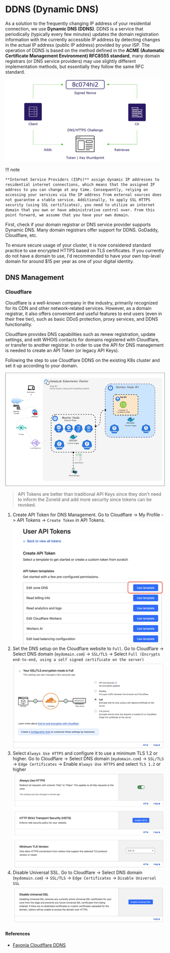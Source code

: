 # DDNS (Dynamic DNS)

As a solution to the frequently changing IP address of your residential connection, we use **Dynamic DNS (DDNS)**. DDNS is a service that periodically (typically every few minutes) updates the domain registration information with the currently accessible IP address by detecting changes in the actual IP address (public IP address) provided by your ISP. The operation of DDNS is based on the method defined in the **ACME (Automatic Certificate Management Environment) RFC8555 standard**, many domain registrars (or DNS service providers) may use slightly different implementation methods, but essentially they follow the same RFC standard.

![ACME Challenge](../../images/cloudflare-ddns-dns-acme.webp)

!!! note

    **Internet Service Providers (ISPs)** assign dynamic IP addresses to residential internet connections, which means that the assigned IP address to you can change at any time. Consequently, relying on accessing your services via the IP address from external sources does not guarantee a stable service. Additionally, to apply SSL HTTPS security (using SSL certificates), you need to utilize an internet domain that you own or have administrative control over. From this point forward, we assume that you have your own domain.

First, check if your domain registrar or DNS service provider supports Dynamic DNS. Many domain registrars offer support for DDNS. GoDaddy, Cloudflare, etc.

To ensure secure usage of your cluster, it is now considered standard practice to use encrypted HTTPS based on TLS certificates. If you currently do not have a domain to use, I'd recommended to have your own top-level domain for around $15 per year as one of your digital identity.

## DNS Management

### Cloudflare

Cloudflare is a well-known company in the industry, primarily recognized for its CDN and other network-related services. However, as a domain registrar, it also offers convenient and useful features to end users (even in their free tier), such as basic DDoS protection, proxy services, and DDNS functionality.

Cloudflare provides DNS capabilities such as renew registration, update settings, and edit WHOIS contacts for domains registered with Cloudflare, or transfer to another registrar. In order to use the API for DNS management is needed to create an API Token (or legacy API Keys).

Following the step to use Cloudflare DDNS on the existing K8s cluster and set it up according to your domain.

![DDNS Architecture in Kubernetes](../../images/cloudflare-ddns-architecture.gif)

> API Tokens are better than traditional API Keys since they don't need to inform the ZoneId and add more security since tokens can be revoked.

1. Create API Token for DNS Management. Go to Cloudflare -> My Profile -> API Tokens -> `Create Token` in API Tokens.
    ![Create API Token for DNS Management](../../images/cloudflare-ddns-dns-template.png)
2. Set the DNS setup on the Cloudflare website to `Full`. Go to Cloudflare -> Select DNS domain (`mydomain.com`) -> `SSL/TLS` -> Select `Full (Encrypts end-to-end, using a self signed certificate on the server)`
    ![SSL/TLS encryption mode](../../images/cloudflare-ddns-dns-ssl.png)
3. Select `Always Use HTTPS` and configure it to use a minimum TLS 1.2 or higher. Go to Cloudflare -> Select DNS domain (`mydomain.com`) -> `SSL/TLS` -> `Edge Certificates` -> Enable `Always Use HTTPS` and select `TLS 1.2` or higher
    ![Edge Certificates](../../images/cloudflare-ddns-dns-certifcates.png)
4. Disable Universal SSL. Go to Cloudflare -> Select DNS domain (`mydomain.com`) -> `SSL/TLS` -> `Edge Certificates` -> `Disable Universal SSL`
    ![Universal Certificate](../../images/cloudflare-ddns-dns-universal-certifcate.png)

#### References

* [Favonia Cloudflare DDNS](https://github.com/favonia/cloudflare-ddns)
